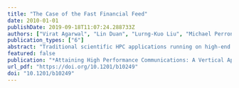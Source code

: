 ```yaml
---
title: "The Case of the Fast Financial Feed"
date: 2010-01-01
publishDate: 2019-09-18T11:07:24.288733Z
authors: ["Virat Agarwal", "Lin Duan", "Lurng-Kuo Liu", "Michael Perrone", "Fabrizio Petrini", "Davide Pasetto", "David A. Bader"]
publication_types: ["6"]
abstract: "Traditional scientific HPC applications running on high-end computing platforms are not the only class of applications dependent on the availability of high-performance communication services. As Chapter 12 points out, many classes of enterprise codes have strict communications requirements — airline operations systems, applications for package delivery monitoring and planning, financial trading platforms, and others. The requirements include the need for low latency and response time guarantees, as well as the ability to handle large data volumes, and are addressed by mechanisms which enable high-speed interpretation, distribution, and manipulation of the applications’ message streams, often supported by custom hardware engines."
featured: false
publication: "*Attaining High Performance Communications: A Vertical Approach*"
url_pdf: "https://doi.org/10.1201/b10249"
doi: "10.1201/b10249"
---
```


